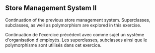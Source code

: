## Store Management System II

Continuation of the previous store management system. Superclasses, subclasses, as well as polymorphism are explored in this exercise.

Continuation de l'exercice précédent avec comme sujet un système d'organisation d'employés. Les superclasses, subclasses ainsi que le 
polymorphisme sont utilisés dans cet exercice.